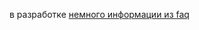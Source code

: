 в разработке [немного информации из faq](https://github.com/bevis-ui/docs/blob/master/faq/bem-vs-bevis.md#%D0%9D%D0%B5-%D1%82%D0%BE%D1%82-%D0%B6%D0%B5-%D1%81%D0%B0%D0%BC%D1%8B%D0%B9-%D0%B1%D0%BB%D0%BE%D0%BA-%D0%B0-%D0%BD%D0%B5%D1%87%D1%82%D0%BE-%D0%B8%D0%BD%D0%BE%D0%B5)
